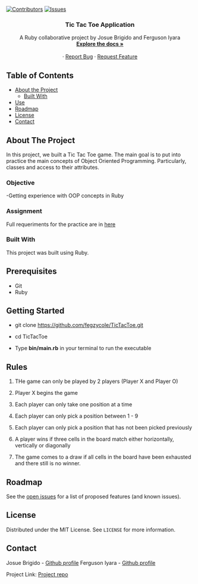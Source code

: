 [![Contributors][contributors-shield]][contributors-url]
[![Issues][issues-shield]][issues-url]
<br />
<p align="center">
 
  <h3 align="center">Tic Tac Toe Application</h3>
  <p align="center">
    A Ruby collaborative project by Josue Brigido and Ferguson Iyara
    <br />
    <a href="https://github.com/fegzycole/TicTacToe/tree/feature-developer"><strong>Explore the docs »</strong></a>
    <br />
    <br />
    ·
    <a href="https://github.com/fegzycole/TicTacToe/issues">Report Bug</a>
    ·
    <a href="https://github.com/fegzycole/TicTacToe/issues">Request Feature</a>
  </p>
</p>


<!-- TABLE OF CONTENTS -->
## Table of Contents

* [About the Project](#about-the-project)
  * [Built With](#built-with)
* [Use](#use)
* [Roadmap](#roadmap)
* [License](#license)
* [Contact](#contact)



<!-- ABOUT THE PROJECT -->
## About The Project

In this project, we built a Tic Tac Toe game. The main goal is to put into practice the main concepts of Object Oriented Programming. Particularly, classes and access to their attributes.

### Objective

 -Getting experience with OOP concepts in Ruby
 
### Assignment

Full requeriments for the practice are in [here](https://www.theodinproject.com/courses/ruby-programming/lessons/oop)

### Built With

This project was built using Ruby. 

## Prerequisites
 - Git
 - Ruby


## Getting Started

- git clone https://github.com/fegzycole/TicTacToe.git

- cd TicTacToe

- Type **bin/main.rb** in your terminal to run the executable


## Rules
1. THe game can only be played by 2 players (Player X and Player O)

2. Player X begins the game

3. Each player can only take one position at a time

4. Each player can only pick a position between 1 - 9

5. Each player can only pick a position that has not been picked previously

6. A player wins if three cells in the board match either horizontally, vertically or diagonally

7. The game comes to a draw if all cells in the board have been exhausted and there still is no winner.


<!-- ROADMAP -->
## Roadmap

See the [open issues](https://github.com/fegzycole/TicTacToe/issues/issues) for a list of proposed features (and known issues).


<!-- LICENSE -->
## License

Distributed under the MIT License. See `LICENSE` for more information.

<!-- CONTACT -->
## Contact
Josue Brigido - [Github profile](https://github.com/kalavhan)
Ferguson Iyara - [Github profile](https://github.com/fegzycole)

Project Link: [Project repo](https://github.com/fegzycole/TicTacToe/)

<!-- MARKDOWN LINKS & IMAGES -->
<!-- https://www.markdownguide.org/basic-syntax/#reference-style-links -->
[contributors-shield]: https://img.shields.io/badge/Contributors-2-%2300ff00
[contributors-url]: https://github.com/fegzycole/TicTacToe/graphs/contributors
[issues-shield]: https://img.shields.io/badge/issues-0-%2300ff00
[issues-url]: https://github.com/fegzycole/TicTacToe/issues

